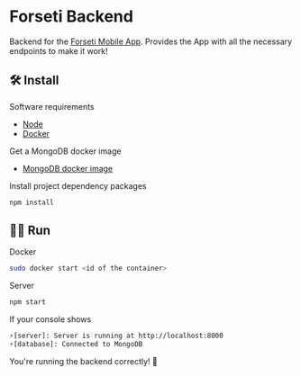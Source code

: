 # Forseti Backend

Backend for the [Forseti Mobile App](https://github.com/channelmobiledev/forseti). Provides the App with all the necessary endpoints to make it work!

## 🛠️ Install

Software requirements

- [Node](https://nodejs.org/en/download/)
- [Docker](https://www.docker.com/)

Get a MongoDB docker image

- [MongoDB docker image](https://hub.docker.com/_/mongo)

Install project dependency packages

```bash
npm install
```

## 🏃‍♀️ Run

Docker

```bash
sudo docker start <id of the container>
```

Server

```bash
npm start
```

If your console shows

```bash
⚡[server]: Server is running at http://localhost:8000
⚡[database]: Connected to MongoDB
```

You're running the backend correctly! 🎉
